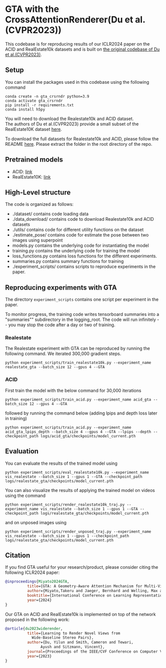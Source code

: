 
# GTA with the CrossAttentionRenderer(Du et al.(CVPR2023))

This codebase is for reproducing results of our ICLR2024 paper on the ACID and RealEstate10k datasets and is built on [the original codebase of Du et al.(CVPR2023)](https://github.com/yilundu/cross_attention_renderer).


## Setup
You can install the packages used in this codebase using the following command
```
conda create -n gta_crsrndr python=3.9
conda activate gta_crsrndr
pip install -r requirements.txt
conda install h5py
```
You will need to download the Realestate10k and ACID dataset.  
The authors of Du et al.(CVPR2023) provide a small subset of the RealEstate10K dataset [here](https://www.dropbox.com/s/qo8b7odsms722kq/cvpr2023_wide_baseline_data.tar.gz?dl=0).

To download the full datasets for Realestate10k and ACID, please follow the README [here](./data_download/README.md). 
Please extract the folder in the root directory of the repo.

## Pretrained models
- ACID: [link](https://drive.google.com/drive/folders/1urQpbR5wd9BREgKY6idOXRMInx9nca9k)
- RealEstate10K: [link](https://drive.google.com/drive/folders/1xmMphAbZeqmtIz-KeNUP3_KrLbOUmo60)


## High-Level structure
The code is organized as follows:
* ./dataset/ contains code loading data
* ./data_download/ contains code to download Realestate10k and ACID datasets
* ./utils/ contains code for different utility functions on the dataset
* ./estimate_pose/ contains code for estimate the pose between two images using superpoint
* models.py contains the underlying code for instantiating the model
* training.py contains the underlying code for training the model
* loss_functions.py contains loss functions for the different experiments.
* summaries.py contains summary functions for training
* ./experiment_scripts/ contains scripts to reproduce experiments in the paper.

## Reproducing experiments with GTA 
The directory `experiment_scripts` contains one script per experiment in the paper.

To monitor progress, the training code writes tensorboard summaries into a "summaries"" subdirectory in the logging_root. The code will run 
infinitely -- you may stop the code after a day or two of training.

### Realestate 
The Realestate experiment with GTA can be reproduced by running the following command. We iterated 300,000 gradient steps.
```
python experiment_scripts/train_realestate10k.py --experiment_name realestate_gta --batch_size 12 --gpus 4 --GTA
```

### ACID 
First train the model with the below command for 30,000 iterations
```
python experiment_scripts/train_acid.py --experiment_name acid_gta --batch_size 12 --gpus 4 --GTA
```

followed by running the command below (adding lpips and depth loss later in training)
```
python experiment_scripts/train_acid.py --experiment_name acid_gta_lpips_depth --batch_size 4 --gpus 4 --GTA --lpips --depth --checkpoint_path logs/acid_gta/checkpoints/model_current.pth
```

## Evaluation 
You can evaluate the results of the trained model using
```
python experiment_scripts/eval_realestate10k.py --experiment_name vis_realestate --batch_size 1 --gpus 1 --GTA --checkpoint_path logs/realestate_gta/checkpoints/model_current.pth
``` 

You can also visualize the results of applying the trained model on videos using the command
```
python experiment_scripts/render_realestate10k_traj.py --experiment_name vis_realestate --batch_size 1 --gpus 1 --GTA --checkpoint_path logs/realestate_gta/checkpoints/model_current.pth
```

and on unposed images using

```
python experiment_scripts/render_unposed_traj.py --experiment_name vis_realestate --batch_size 1 --gpus 1 --checkpoint_path logs/realestate_gta/checkpoints/model_current.pth
```

## Citation

If you find GTA useful for your research/product, please consider citing the following ICLR2024 paper:
```bibtex
@inproceedings{Miyato2024GTA,
          title={GTA: A Geometry-Aware Attention Mechanism for Multi-View Transformers},
          author={Miyato,Takeru and Jaeger, Bernhard and Welling, Max and Geiger, Andreas},
          booktitle={International Conference on Learning Representations (ICLR)},
          year={2024}
}
```

Our GTA on ACID and RealEstate10k is implemented on top of the network proposed in the following work:
```bibtex
@article{du2023widerender,
          title={Learning to Render Novel Views from
            Wide-Baseline Stereo Pairs},
          author={Du, Yilun and Smith, Cameron and Tewari,
                Ayush and Sitzmann, Vincent},
          journal={Proceedings of the IEEE/CVF Conference on Computer Vision and Pattern Recognition},
          year={2023}
}
```
